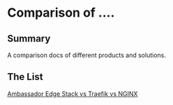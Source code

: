 # Comparison of ....

## Summary

A comparison docs of different products and solutions. 


## The List

[Ambassador Edge Stack vs Traefik vs NGINX](src/001.aes-vs-t-vs-n.md)